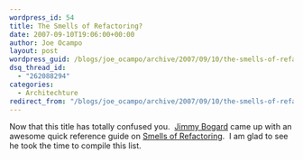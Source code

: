 ```yaml
---
wordpress_id: 54
title: The Smells of Refactoring?
date: 2007-09-10T19:06:00+00:00
author: Joe Ocampo
layout: post
wordpress_guid: /blogs/joe_ocampo/archive/2007/09/10/the-smells-of-refactoring.aspx
dsq_thread_id:
  - "262088294"
categories:
  - Architechture
redirect_from: "/blogs/joe_ocampo/archive/2007/09/10/the-smells-of-refactoring.aspx/"
---
```

Now that this title has totally confused you.&nbsp; <a href="http://grabbagoft.blogspot.com/2007/09/smells-to-refactorings-quick-reference.html" target="_blank">Jimmy Bogard</a> came up with an awesome quick reference guide on <a href="http://s3.amazonaws.com/grabbagoftimg/Smells%20to%20Refactorings.pdf" target="_blank">Smells of Refactoring</a>.&nbsp; I am glad to see he took the time to compile this list.
